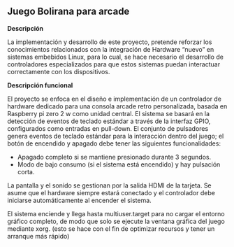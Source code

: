 ## Juego Bolirana para arcade


**Descripción**

La implementación y desarrollo de este proyecto, pretende reforzar los conocimientos relacionados con la integración de Hardware “nuevo” en sistemas embebidos Linux, para lo cual, se hace necesario el desarrollo de controladores especializados para que estos sistemas puedan interactuar correctamente con los dispositivos.

**Descripción funcional**

El proyecto se enfoca en el diseño e implementación de un controlador de hardware dedicado para una consola arcade retro personalizada, basada en Raspberry pi zero 2 w como unidad central. El sistema se basará en la detección de eventos de teclado estándar a través de la interfaz GPIO, configurados como entradas en pull-down. El conjunto de pulsadores genera eventos de teclado estándar para la interacción dentro del juego; el botón de encendido y apagado debe tener las siguientes funcionalidades:

- Apagado completo si se mantiene presionado durante 3 segundos.
- Modo de bajo consumo (si el sistema está encendido) y hay pulsación corta.

La pantalla y el sonido se gestionan por la salida HDMI de la tarjeta. 
Se asume que el hardware siempre estará conectado y el controlador debe iniciarse automáticamente al encender el sistema.

El sistema enciende y llega hasta multiuser.target para no cargar el entorno gráfico completo, de modo que solo se ejecute la ventana gráfica del juego mediante xorg. (esto se hace con el fin de optimizar recursos y tener un arranque más rápido)